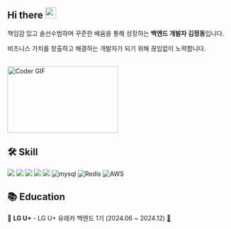 <h2>Hi there <img src="https://media.giphy.com/media/hvRJCLFzcasrR4ia7z/giphy.gif" width="25" /></h2>

책임감 있고 솔선수범하며 꾸준한 배움을 통해 성장하는 **백엔드 개발자 김정동**입니다.

비즈니스 가치를 창출하고 해결하는 개발자가 되기 위해 끊임없이 노력합니다.

<br>

<img alt="Coder GIF" height=150 width=250 src="https://raw.githubusercontent.com/TheDudeThatCode/TheDudeThatCode/master/Assets/Designer.gif" />

## 🛠️ Skill 

<img src="https://img.shields.io/badge/java-%23ED8B00.svg?style=for-the-badge&logo=openjdk&logoColor=white"> <img src="https://img.shields.io/badge/Spring-6DB33F?style=for-the-badge&logo=Spring&logoColor=white">
<img src="https://img.shields.io/badge/springboot-6DB33F?style=for-the-badge&logo=springboot&logoColor=white">
<img src="https://img.shields.io/badge/Node.js-339933?style=for-the-badge&logo=Node.js&logoColor=white"> <img src="https://img.shields.io/badge/TypeScript-007ACC?style=for-the-badge&logo=typescript&logoColor=white">
![mysql](https://img.shields.io/badge/MySQL-4479A1?style=for-the-badge&logo=mysql&logoColor=white)
![Redis](https://img.shields.io/badge/redis-%23E0234E.svg?style=for-the-badge&logo=redis&logoColor=white)
![AWS](https://img.shields.io/badge/AWS-%23FF9900.svg?style=for-the-badge&logo=amazon-aws&logoColor=white)

## 📚 Education

📌 **LG U+** - LG U+ 유레카 백엔드 1기 (2024.06 ~ 2024.12) [:link:](https://velog.io/@kjdev/LG-U-%EC%9C%A0%EB%A0%88%EC%B9%B4-%EB%B0%B1%EC%97%94%EB%93%9C-1%EA%B8%B0-%EC%88%98%EB%A3%8C-%ED%9A%8C%EA%B3%A0)

<br>
